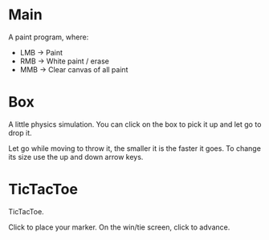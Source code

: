 # Main

A paint program, where:
- LMB -> Paint
- RMB -> White paint / erase
- MMB -> Clear canvas of all paint

# Box

A little physics simulation. You can click on the box to pick it up and let go to drop it.

Let go while moving to throw it, the smaller it is the faster it goes. To change its size use the up and down arrow keys.

# TicTacToe

TicTacToe.

Click to place your marker. On the win/tie screen, click to advance.
